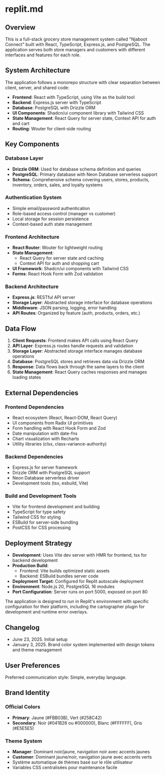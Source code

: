 # replit.md

## Overview

This is a full-stack grocery store management system called "Njaboot Connect" built with React, TypeScript, Express.js, and PostgreSQL. The application serves both store managers and customers with different interfaces and features for each role.

## System Architecture

The application follows a monorepo structure with clear separation between client, server, and shared code:

- **Frontend**: React with TypeScript, using Vite as the build tool
- **Backend**: Express.js server with TypeScript
- **Database**: PostgreSQL with Drizzle ORM
- **UI Components**: Shadcn/ui component library with Tailwind CSS
- **State Management**: React Query for server state, Context API for auth and cart
- **Routing**: Wouter for client-side routing

## Key Components

### Database Layer
- **Drizzle ORM**: Used for database schema definition and queries
- **PostgreSQL**: Primary database with Neon Database serverless support
- **Schema**: Comprehensive schema covering users, stores, products, inventory, orders, sales, and loyalty systems

### Authentication System
- Simple email/password authentication
- Role-based access control (manager vs customer)
- Local storage for session persistence
- Context-based auth state management

### Frontend Architecture
- **React Router**: Wouter for lightweight routing
- **State Management**: 
  - React Query for server state and caching
  - Context API for auth and shopping cart
- **UI Framework**: Shadcn/ui components with Tailwind CSS
- **Forms**: React Hook Form with Zod validation

### Backend Architecture
- **Express.js**: RESTful API server
- **Storage Layer**: Abstracted storage interface for database operations
- **Middleware**: JSON parsing, logging, error handling
- **API Routes**: Organized by feature (auth, products, orders, etc.)

## Data Flow

1. **Client Requests**: Frontend makes API calls using React Query
2. **API Layer**: Express.js routes handle requests and validation
3. **Storage Layer**: Abstracted storage interface manages database operations
4. **Database**: PostgreSQL stores and retrieves data via Drizzle ORM
5. **Response**: Data flows back through the same layers to the client
6. **State Management**: React Query caches responses and manages loading states

## External Dependencies

### Frontend Dependencies
- React ecosystem (React, React-DOM, React Query)
- UI components from Radix UI primitives
- Form handling with React Hook Form and Zod
- Date manipulation with date-fns
- Chart visualization with Recharts
- Utility libraries (clsx, class-variance-authority)

### Backend Dependencies
- Express.js for server framework
- Drizzle ORM with PostgreSQL support
- Neon Database serverless driver
- Development tools (tsx, esbuild, Vite)

### Build and Development Tools
- Vite for frontend development and building
- TypeScript for type safety
- Tailwind CSS for styling
- ESBuild for server-side bundling
- PostCSS for CSS processing

## Deployment Strategy

- **Development**: Uses Vite dev server with HMR for frontend, tsx for backend development
- **Production Build**: 
  - Frontend: Vite builds optimized static assets
  - Backend: ESBuild bundles server code
- **Deployment Target**: Configured for Replit autoscale deployment
- **Environment**: Node.js 20, PostgreSQL 16 modules
- **Port Configuration**: Server runs on port 5000, exposed on port 80

The application is designed to run in Replit's environment with specific configuration for their platform, including the cartographer plugin for development and runtime error overlays.

## Changelog
- June 23, 2025. Initial setup
- January 3, 2025. Brand color system implemented with design tokens and theme management

## User Preferences

Preferred communication style: Simple, everyday language.

## Brand Identity

### Official Colors
- **Primary**: Jaune (#FBB03B), Vert (#258C42)  
- **Secondary**: Noir (#041B26 ou #000000), Blanc (#FFFFFF), Gris (#E5E5E5)

### Theme System
- **Manager**: Dominant noir/jaune, navigation noir avec accents jaunes
- **Customer**: Dominant jaune/noir, navigation jaune avec accents verts
- Système automatique de thèmes basé sur le rôle utilisateur
- Variables CSS centralisées pour maintenance facile